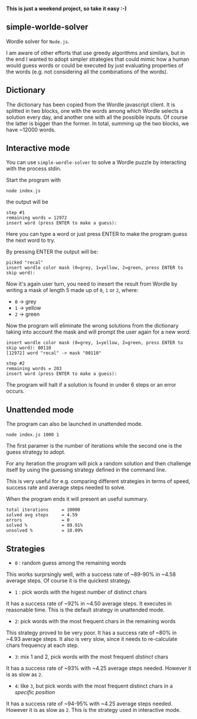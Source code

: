 **This is just a weekend project, so take it easy :-)**

## simple-worlde-solver

Wordle solver for `Node.js`.


I am aware of other efforts that use greedy algorithms and similars, but in the end I wanted to adopt simpler strategies that could mimic how a human would guess words or could be executed by just evaluating properties of the words (e.g. not considering all the combinations of the words).

## Dictionary

The dictionary has been copied from the Wordle javascript client.
It is splitted in two blocks, one with the words among which Wordle selects a solution every day, and another one with all the possibile inputs.
Of course the latter is bigger than the former. In total, summing up the two blocks, we have ~12000 words.

## Interactive mode

You can use `simple-wordle-solver` to solve a Wordle puzzle by interacting with the process stdin.

Start the program with
```
node index.js
```
the output will be
```
step #1
remaining words = 12972
insert word (press ENTER to make a guess):
```
Here you can type a word or just press ENTER to make the program guess the next word to try.

By pressing ENTER the output will be:
```
picked "recal"
insert wordle color mask (0=grey, 1=yellow, 2=green, press ENTER to skip word):
```
Now it's again user turn, you need to inesert the result from Wordle by writing a mask of length 5 made up of `0`, `1` or `2`, where:
- `0` -> grey
- `1` -> yellow
- `2` -> green

Now the program will eliminate the wrong solutions from the dictionary taking into account the mask and will prompt the user again for a new word.

```
insert wordle color mask (0=grey, 1=yellow, 2=green, press ENTER to skip word): 00110
[12972] word "recal" -> mask "00110"

step #2
remaining words = 203
insert word (press ENTER to make a guess):

```

The program will halt if a solution is found in under 6 steps or an error occurs.

## Unattended mode

The program can also be launched in unattended mode.
```
node index.js 1000 1
```

The first paramer is the number of iterations while the second one is the guess strategy to adopt.

For any iteration the program will pick a random solution and then challenge itself by using the guessing strategy defined in the command line.

This is very useful for e.g. comparing different strategies in terms of speed, success rate and average steps needed to solve.

When the program ends it will present an useful summary.

```
total iterations	 = 10000
solved avg steps	 = 4.59
errors 			     = 0
solved %		     = 89.91%
unsolved %		     = 10.09%
```

## Strategies

- `0` : random guess among the remaining words

This works surprsingly well, with a success rate of ~89-90% in ~4.58 average steps. Of course it is the quickest strategy.

- `1` : pick words with the higest number of distinct chars

It has a success rate of ~92% in ~4.50 average steps. It executes in reasonable time.
This is the default strategy in unattended mode.

- `2`: pick words with the most frequent chars in the remaining words

This strategy proved to be very poor. It has a success rate of ~80% in ~4.93 average steps. It also is very slow, since it needs to re-calculate chars frequency at each step.

- `3`: mix 1 and 2, pick words with the most frequent *distinct* chars

It has a success rate of ~93% with ~4.25 average steps needed. However it is as slow as `2`.

- `4`: like `3`, but pick words with the most frequent distinct chars in a *specific position*

It has a success rate of ~94-95% with ~4.25 average steps needed. However it is as slow as `2`.
This is the strategy used in interactive mode.